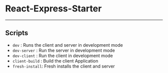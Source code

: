 # React-Express-Starter
---
## Scripts
- `dev` : Runs the client and server in development mode
- `dev-server` : Run the server in development mode
- `dev-client` : Run the client in development mode
- `client-build` : Build the client Application
- `fresh-install`: Fresh installs the client and server

